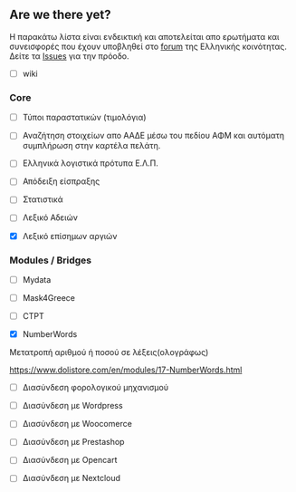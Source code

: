 ## Are we there yet?

Η παρακάτω λίστα είναι ενδεικτική και αποτελείται απο ερωτήματα και συνεισφορές που έχουν υποβληθεί στο [forum](https://www.dolibarr.gr/foroum/index.html) της Ελληνικής κοινότητας. Δείτε τα [Issues](https://github.com/DoliGreece/DoliGreeceDevs/issues) για την πρόοδο. 
- [ ] wiki


### Core

- [ ] Τύποι παραστατικών (τιμολόγια)


- [ ] Αναζήτηση στοιχείων απο ΑΑΔΕ μέσω του πεδίου ΑΦΜ και αυτόματη συμπλήρωση στην καρτέλα πελάτη.


- [ ] Ελληνικά λογιστικά πρότυπα Ε.Λ.Π.


- [ ] Απόδειξη είσπραξης




- [ ] Στατιστικά


- [ ] Λεξικό Αδειών

- [x] Λεξικό επίσημων αργιών

### Modules / Bridges

- [ ] Mydata


- [ ] Mask4Greece


- [ ] CTPT


- [x] NumberWords

Μετατροπή αριθμού ή ποσού σε λέξεις(ολογράφως)

https://www.dolistore.com/en/modules/17-NumberWords.html


- [ ] Διασύνδεση φορολογικού μηχανισμού


- [ ] Διασύνδεση με Wordpress


- [ ] Διασύνδεση με Woocomerce


- [ ] Διασύνδεση με Prestashop

- [ ] Διασύνδεση με Opencart


- [ ] Διασύνδεση με Nextcloud

